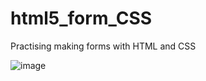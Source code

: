 # html5_form_CSS
Practising making forms with HTML and CSS

![image](https://github.com/gdwhittaker94/html5_form_CSS/assets/105855731/e75bd442-14db-40e0-ade1-c73bb62d6b93)

